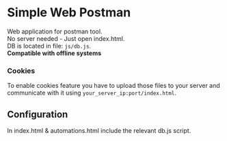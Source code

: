 # Simple Web Postman
Web application for postman tool.<br>
No server needed - Just open index.html.<br>
DB is located in file: `js/db.js`.<br>
**Compatible with offline systems**

### Cookies
To enable cookies feature you have to upload those files to your server and communicate with it using `your_server_ip:port/index.html`.

## Configuration
In index.html & automations.html include the relevant db.js script.